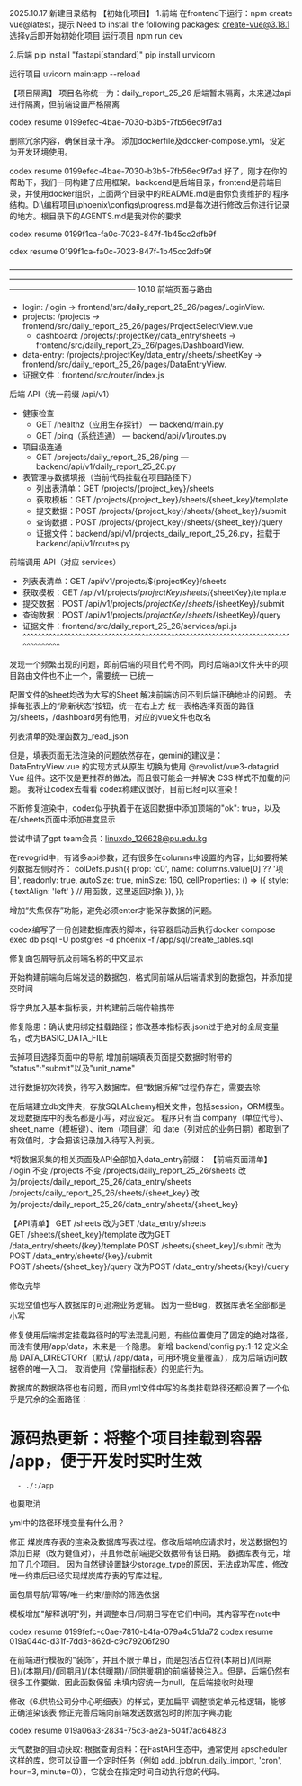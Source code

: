 2025.10.17
新建目录结构
【初始化项目】
1.前端
在frontend下运行：npm create vue@latest，提示
  Need to install the following packages:
  create-vue@3.18.1
选择y后即开始初始化项目
运行项目
npm run dev

2.后端
pip install "fastapi[standard]"
pip install unvicorn

运行项目
uvicorn main:app --reload

【项目隔离】
项目名称统一为：daily_report_25_26
后端暂未隔离，未来通过api进行隔离，但前端设置严格隔离

codex resume 0199efec-4bae-7030-b3b5-7fb56ec9f7ad

删除冗余内容，确保目录干净。
添加dockerfile及docker-compose.yml，设定为开发环境使用。

codex resume 0199efec-4bae-7030-b3b5-7fb56ec9f7ad
好了，刚才在你的帮助下，我们一同构建了应用框架。backcend是后端目录，frontend是前端目录，并使用docker组织，上面两个目录中的README.md是由你负责维护的  程序结构。D:\编程项目\phoenix\configs\progress.md是每次进行修改后你进行记录的地方。根目录下的AGENTS.md是我对你的要求

codex resume 0199f1ca-fa0c-7023-847f-1b45cc2dfb9f


odex resume 0199f1ca-fa0c-7023-847f-1b45cc2dfb9f

————————————————————————————————————————————————————————————————————————————————————————
10.18
  前端页面与路由                                                                                                                                      
  - login: /login → frontend/src/daily_report_25_26/pages/LoginView.                                                                             
  - projects: /projects → frontend/src/daily_report_25_26/pages/ProjectSelectView.vue
      - dashboard: /projects/:projectKey/data_entry/sheets → frontend/src/daily_report_25_26/pages/DashboardView.                                      
  - data-entry: /projects/:projectKey/data_entry/sheets/:sheetKey → frontend/src/daily_report_25_26/pages/DataEntryView.                                  
  - 证据文件：frontend/src/router/index.js  


后端 API（统一前缀 /api/v1）
  - 健康检查
      - GET /healthz（应用生存探针） — backend/main.py                                                                                                  
      - GET /ping（系统连通） — backend/api/v1/routes.py                                                                                                
  - 项目级连通                                                                                                                                       
      - GET /projects/daily_report_25_26/ping — backend/api/v1/daily_report_25_26.py                                                                    
  - 表管理与数据填报（当前代码挂载在项目路径下）                                                                                                        
      - 列出表清单：GET /projects/{project_key}/sheets        
      - 获取模板：GET /projects/{project_key}/sheets/{sheet_key}/template                                                                          
      - 提交数据：POST /projects/{project_key}/sheets/{sheet_key}/submit                                                                          
      - 查询数据：POST /projects/{project_key}/sheets/{sheet_key}/query
      - 证据文件：backend/api/v1/projects_daily_report_25_26.py，挂载于 backend/api/v1/routes.py

  前端调用 API（对应 services）                                                                                                                         
                                                                                                                                                        
  - 列表表清单：GET /api/v1/projects/${projectKey}/sheets                                                                                               
  - 获取模板：GET /api/v1/projects/${projectKey}/sheets/${sheetKey}/template                                                                            
  - 提交数据：POST /api/v1/projects/${projectKey}/sheets/${sheetKey}/submit                                                                             
  - 查询数据：POST /api/v1/projects/${projectKey}/sheets/${sheetKey}/query                                                                              
  - 证据文件：frontend/src/daily_report_25_26/services/api.js            
^^^^^^^^^^^^^^^^^^^^^^^^^^^^^^^^^^^^^^^^^^^^^^^^^^^^^^^^^^^^^^^^^^^^^^^^^^^^^^^^^^

  发现一个频繁出现的问题，即前后端的项目代号不同，同时后端api文件夹中的项目路由文件也不止一个，需要统一
  已统一

  配置文件的sheet均改为大写的Sheet
  解决前端访问不到后端正确地址的问题。
  去掉每张表上的“刷新状态”按钮，统一在右上方
  统一表格选择页面的路径为/sheets，/dashboard另有他用，对应的vue文件也改名

  列表清单的处理函数为_read_json

  但是，填表页面无法渲染的问题依然存在，gemini的建议是：
  DataEntryView.vue 的实现方式从原生 <revo-grid> 切换为使用 @revolist/vue3-datagrid Vue 组件。这不仅是更推荐的做法，而且很可能会一并解决 CSS 
  样式不加载的问题。
  我将让codex去看看
  codex称建议很好，目前已经可以渲染！

  不断修复渲染中，codex似乎执着于在返回数据中添加顶端的"ok": true，以及在/sheets页面中添加进度显示

  尝试申请了gpt team会员：linuxdo_126628@pu.edu.kg

  在revogrid中，有诸多api参数，还有很多在columns中设置的内容，比如要将某列数据左侧对齐：
  colDefs.push({
    prop: 'c0',
    name: columns.value[0] ?? '项目',
    readonly: true,
    autoSize: true,
    minSize: 160,
    cellProperties: () => ({
      style: { textAlign: 'left' } // 用函数，这里返回对象
      }),
  });



增加“失焦保存”功能，避免必须enter才能保存数据的问题。

codex编写了一份创建数据库表的脚本，待容器启动后执行docker compose exec db psql -U postgres -d phoenix -f /app/sql/create_tables.sql

修复面包屑导航及前端名称的中文显示

开始构建前端向后端发送的数据包，格式同前端从后端请求到的数据包，并添加提交时间

将字典加入基本指标表，并构建前后端传输携带

修复隐患：确认使用绑定挂载路径；修改基本指标表.json过于绝对的全局变量名，改为BASIC_DATA_FILE

去掉项目选择页面中的导航
增加前端填表页面提交数据时附带的 "status":"submit"以及"unit_name"

进行数据初次转换，待写入数据库。但“数据拆解”过程仍存在，需要去除

在后端建立db文件夹，存放SQLALchemy相关文件，包括session，ORM模型。发现数据库中的表名都是小写，对应设定。
程序只有当 company（单位代号）、sheet_name（模板键）、item（项目键）和 date（列对应的业务日期）都取到了有效值时，才会把该记录加入待写入列表。


*将数据采集的相关页面及API全部加入data_entry前缀：
【前端页面清单】
/login                                              不变
/projects                                           不变
/projects/daily_report_25_26/sheets                 改为/projects/daily_report_25_26/data_entry/sheets 
/projects/daily_report_25_26/sheets/{sheet_key}     改为/projects/daily_report_25_26/data_entry/sheets/{sheet_key} 

【API清单】
GET /sheets                          改为GET /data_entry/sheets                
GET /sheets/{sheet_key}/template     改为GET /data_entry/sheets/{key}/template 
POST /sheets/{sheet_key}/submit      改为POST /data_entry/sheets/{key}/submit  
POST /sheets/{sheet_key}/query       改为POST /data_entry/sheets/{key}/query  

修改完毕

实现空值也写入数据库的可追溯业务逻辑。
因为一些Bug，数据库表名全部都是小写

修复使用后端绑定挂载路径时的写法混乱问题，有些位置使用了固定的绝对路径，而没有使用/app/data，未来是一个隐患。
新增 backend/config.py:1-12 定义全局 DATA_DIRECTORY（默认 /app/data，可用环境变量覆盖），成为后端访问数据卷的唯一入口。
取消使用《常量指标表》的兜底行为。

数据库的数据路径也有问题，而且yml文件中写的各类挂载路径还都设置了一个似乎是冗余的全面路径：
# 源码热更新：将整个项目挂载到容器 /app，便于开发时实时生效
      - ./:/app
也要取消

yml中的路径环境变量有什么用？

修正 煤炭库存表的渲染及数据库写表过程。修改后端响应请求时，发送数据包的添加日期（改为键值对），并且修改前端提交数据带有该日期。
数据库表有无，增加了几个项目。
因为自然键设置缺少storage_type的原因，无法成功写库，修改唯一约束后已经实现煤炭库存表的写库过程。


面包屑导航/幂等/唯一约束/删除的筛选依据

模板增加"解释说明"列，并调整本日/同期日写在它们中间，其内容写在note中

codex resume 0199fefc-c0ae-7810-b4fa-079a4c51da72
codex resume 019a044c-d31f-7dd3-862d-c9c79206f290

在前端进行模板的“装饰”，并且不限于单日，而是包括占位符(本期日)/(同期日)/(本期月)/(同期月)/(本供暖期)/(同供暖期)的前端替换注入。但是，后端仍然有很多工作要做，因此函数保留
未填内容统一为null，在后端接收时处理

修改《6.供热公司分中心明细表》的样式，更加扁平
调整锁定单元格逻辑，能够正确渲染该表
修正完善后端向前端发送数据包时的附加字典功能

codex resume 019a06a3-2834-75c3-ae2a-504f7ac64823





天气数据的自动获取:
根据查询资料：在FastAPI生态中，通常使用 apscheduler 这样的库，您可以设置一个定时任务（例如 add_job(run_daily_import, 'cron', hour=3, minute=0)），它就会在指定时间自动执行您的代码。

